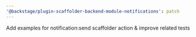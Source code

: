 ```yaml
---
'@backstage/plugin-scaffolder-backend-module-notifications': patch
---
```


Add examples for notification:send scaffolder action & improve related tests
